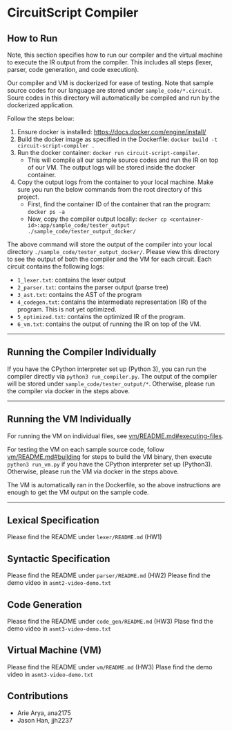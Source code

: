 # CircuitScript Compiler

## How to Run

Note, this section specifies how to run our compiler and the virtual machine to execute the IR output from the compiler. This includes all steps (lexer, parser, code generation, and code execution).

Our compiler and VM is dockerized for ease of testing. Note that sample source codes for our language are stored under `sample_code/*.circuit`. Soure codes in this directory will automatically be compiled and run by the dockerized application.

Follow the steps below:

1. Ensure docker is installed: https://docs.docker.com/engine/install/
2. Build the docker image as specified in the Dockerfile: `docker build -t circuit-script-compiler .`
3. Run the docker container: `docker run circuit-script-compiler`.
    - This will compile all our sample source codes and run the IR on top of our VM. The output logs will be stored inside the docker container.
4. Copy the output logs from the container to your local machine. Make sure you run the below commands from the root directory of this project.
    - First, find the container ID of the container that ran the program: `docker ps -a`
    - Now, copy the compiler output locally: `docker cp <container-id>:app/sample_code/tester_output ./sample_code/tester_output_docker/`

The above command will store the output of the compiler into your local directory `./sample_code/tester_output_docker/`. Please view this directory to see the output of both the compiler and the VM for each circuit. Each circuit contains the following logs:

-   `1_lexer.txt`: contains the lexer output
-   `2_parser.txt`: contains the parser output (parse tree)
-   `3_ast.txt`: contains the AST of the program
-   `4_codegen.txt`: contains the intermediate representation (IR) of the program. This is not yet optimized.
-   `5_optimized.txt`: contains the optimized IR of the program.
-   `6_vm.txt`: contains the output of running the IR on top of the VM.

---

## Running the Compiler Individually

If you have the CPython interpreter set up (Python 3), you can run the compiler directly via `python3 run_compiler.py`. The output of the compiler will be stored under `sample_code/tester_output/*`. Otherwise, please run the compiler via docker in the steps above.

---

## Running the VM Individually

For running the VM on individual files, see [vm/README.md#executing-files](vm/README.md#executing-files).

For testing the VM on each sample source code, follow [vm/README.md#building](vm/README.md#building) for steps to build the VM binary, then execute `python3 run_vm.py` if you have the CPython interpreter set up (Python3). Otherwise, please run the VM via docker in the steps above.

The VM is automatically ran in the Dockerfile, so the above instructions are enough to get the VM output on the sample code.

---

## Lexical Specification

Please find the README under `lexer/README.md` (HW1)

## Syntactic Specification

Please find the README under `parser/README.md` (HW2)
Please find the demo video in `asmt2-video-demo.txt`

## Code Generation

Please find the README under `code_gen/README.md` (HW3)
Plase find the demo video in `asmt3-video-demo.txt`

## Virtual Machine (VM)

Please find the README under `vm/README.md` (HW3)
Plase find the demo video in `asmt3-video-demo.txt`

## Contributions

-   Arie Arya, ana2175
-   Jason Han, jjh2237
